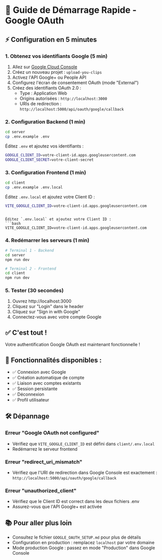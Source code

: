 # 🚀 Guide de Démarrage Rapide - Google OAuth

## ⚡ Configuration en 5 minutes

### 1. Obtenez vos identifiants Google (5 min)
1. Allez sur [Google Cloud Console](https://console.cloud.google.com/)
2. Créez un nouveau projet : `upload-you-clips`
3. Activez l'API Google+ ou People API
4. Configurez l'écran de consentement OAuth (mode "External")
5. Créez des identifiants OAuth 2.0 :
   - Type : Application Web
   - Origins autorisées : `http://localhost:3000`
   - URIs de redirection : `http://localhost:5000/api/oauth/google/callback`

### 2. Configuration Backend (1 min)
```bash
cd server
cp .env.example .env
```

Éditez `.env` et ajoutez vos identifiants :
```bash
GOOGLE_CLIENT_ID=votre-client-id.apps.googleusercontent.com
GOOGLE_CLIENT_SECRET=votre-client-secret
```

### 3. Configuration Frontend (1 min)
```bash
cd client
cp .env.example .env.local
```

Éditez `.env.local` et ajoutez votre Client ID :
```bash
VITE_GOOGLE_CLIENT_ID=votre-client-id.apps.googleusercontent.com
```
```

Éditez `.env.local` et ajoutez votre Client ID :
```bash
VITE_GOOGLE_CLIENT_ID=votre-client-id.apps.googleusercontent.com
```

### 4. Redémarrer les serveurs (1 min)
```bash
# Terminal 1 - Backend
cd server
npm run dev

# Terminal 2 - Frontend  
cd client
npm run dev
```

### 5. Tester (30 secondes)
1. Ouvrez http://localhost:3000
2. Cliquez sur "Login" dans le header
3. Cliquez sur "Sign in with Google"
4. Connectez-vous avec votre compte Google

## ✅ C'est tout !

Votre authentification Google OAuth est maintenant fonctionnelle !

## 🔧 Fonctionnalités disponibles :
- ✅ Connexion avec Google
- ✅ Création automatique de compte
- ✅ Liaison avec comptes existants
- ✅ Session persistante
- ✅ Déconnexion
- ✅ Profil utilisateur

## 🛠️ Dépannage

### Erreur "Google OAuth not configured"
- Vérifiez que `VITE_GOOGLE_CLIENT_ID` est défini dans `client/.env.local`
- Redémarrez le serveur frontend

### Erreur "redirect_uri_mismatch"
- Vérifiez que l'URI de redirection dans Google Console est exactement :
  `http://localhost:5000/api/oauth/google/callback`

### Erreur "unauthorized_client"
- Vérifiez que le Client ID est correct dans les deux fichiers .env
- Assurez-vous que l'API Google+ est activée

## 📚 Pour aller plus loin
- Consultez le fichier `GOOGLE_OAUTH_SETUP.md` pour plus de détails
- Configuration en production : remplacez `localhost` par votre domaine
- Mode production Google : passez en mode "Production" dans Google Console
